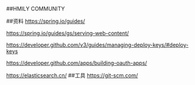 ##HMILY COMMUNITY

##资料
https://spring.io/guides/

https://spring.io/guides/gs/serving-web-content/

https://developer.github.com/v3/guides/managing-deploy-keys/#deploy-keys

https://developer.github.com/apps/building-oauth-apps/

https://elasticsearch.cn/
##工具
https://git-scm.com/